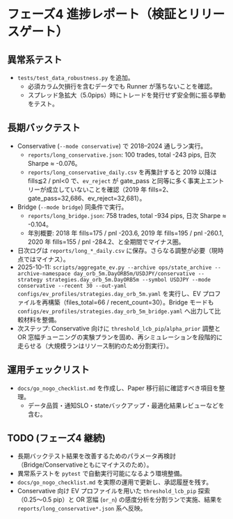 # フェーズ4 進捗レポート（検証とリリースゲート）

## 異常系テスト
- `tests/test_data_robustness.py` を追加。
  - 必須カラム欠損行を含むデータでも Runner が落ちないことを確認。
  - スプレッド急拡大（5.0pips）時にトレードを発行せず安全側に振る挙動をテスト。

## 長期バックテスト
- Conservative (`--mode conservative`) で 2018–2024 通しラン実行。
  - `reports/long_conservative.json`: 100 trades, total -243 pips, 日次 Sharpe ≈ -0.076。
  - `reports/long_conservative_daily.csv` を再集計すると 2019 以降は fills≦2 / pnl<0 で、`ev_reject` が gate_pass と同等に多く事実上エントリーが成立していないことを確認（2019 年 fills=2、gate_pass=32,686、ev_reject=32,681）。
- Bridge (`--mode bridge`) 同条件で実行。
  - `reports/long_bridge.json`: 758 trades, total -934 pips, 日次 Sharpe ≈ -0.104。
  - 年別概要: 2018 年 fills=175 / pnl -203.6, 2019 年 fills=195 / pnl -260.1, 2020 年 fills=155 / pnl -284.2、と全期間でマイナス圏。
- 日次ログは `reports/long_*_daily.csv` に保存。さらなる調整が必要（現時点ではマイナス）。
- 2025-10-11: `scripts/aggregate_ev.py --archive ops/state_archive --archive-namespace day_orb_5m.DayORB5m/USDJPY/conservative --strategy strategies.day_orb_5m.DayORB5m --symbol USDJPY --mode conservative --recent 30 --out-yaml configs/ev_profiles/strategies.day_orb_5m.yaml` を実行し、EV プロファイルを再構築（files_total=66 / recent_count=30）。Bridge モードも `configs/ev_profiles/strategies.day_orb_5m_bridge.yaml` へ出力して比較材料を整備。
- 次ステップ: Conservative 向けに `threshold_lcb_pip`/`alpha_prior` 調整と OR 窓幅チューニングの実験プランを固め、再シミュレーションを段階的に走らせる（大規模ランはリソース制約のため分割実行）。

## 運用チェックリスト
- `docs/go_nogo_checklist.md` を作成し、Paper 移行前に確認すべき項目を整理。
  - データ品質・通知SLO・stateバックアップ・最適化結果レビューなどを含む。

## TODO (フェーズ4 継続)
- 長期バックテスト結果を改善するためのパラメータ再検討（Bridge/Conservativeともにマイナスのため）。
- 異常系テストを `pytest` で自動実行可能になるよう環境整備。
- `docs/go_nogo_checklist.md` を実際の運用で更新し、承認履歴を残す。
- Conservative 向け EV プロファイルを用いた `threshold_lcb_pip` 探索（0.25〜0.5 pip）と OR 窓幅 (`or_n`) の感度分析を分割ランで実施、結果を `reports/long_conservative*.json` 系へ反映。
